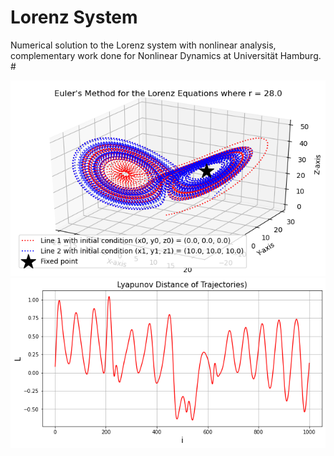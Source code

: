 # Lorenz System
Numerical solution to the Lorenz system with nonlinear analysis, complementary work done for Nonlinear Dynamics at Universität Hamburg.
#<p align="center">
![Alt text](images/trajectory1.png?raw=true "Title")
![Alt text](images/exponents.png?raw=true "Title")</p>
